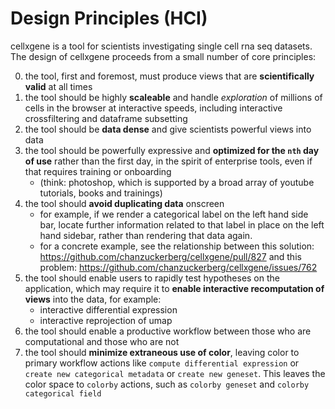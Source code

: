 # Design Principles (HCI)

cellxgene is a tool for scientists investigating single cell rna seq datasets. The design of cellxgene proceeds from a small number of core principles:

0. the tool, first and foremost, must produce views that are **scientifically valid** at all times
1. the tool should be highly **scaleable** and handle *exploration* of millions of cells in the browser at interactive speeds, including interactive crossfiltering and dataframe subsetting
2. the tool should be **data dense** and give scientists powerful views into data
3. the tool should be powerfully expressive and **optimized for the `nth` day of use** rather than the first day, in the spirit of enterprise tools, even if that requires training or onboarding 
    - (think: photoshop, which is supported by a broad array of youtube tutorials, books and trainings)
4. the tool should **avoid duplicating data** onscreen 
    - for example, if we render a categorical label on the left hand side bar, locate further information related to that label in place on the left hand sidebar, rather than rendering that data again.
    - for a concrete example, see the relationship between this solution: https://github.com/chanzuckerberg/cellxgene/pull/827 and this problem: https://github.com/chanzuckerberg/cellxgene/issues/762
5. the tool should enable users to rapidly test hypotheses on the application, which may require it to **enable interactive recomputation of views** into the data, for example: 
    - interactive differential expression
    - interactive reprojection of umap
6. the tool should enable a productive workflow between those who are computational and those who are not
7. the tool should **minimize extraneous use of color**, leaving color to primary workflow actions like `compute differential expression` or `create new categorical metadata` or `create new geneset`. This leaves the color space to `colorby` actions, such as `colorby geneset` and `colorby categorical field`
